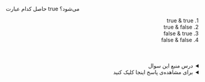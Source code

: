
حاصل کدام عبارت true می‌شود؟


<div dir="rtl">
1. true & true
</div>
<div dir="rtl">
2. true & false
</div>
<div dir="rtl">
3. false & true
</div>
<div dir="rtl">
4. false & false
</div>



<br />
<br />
<br />
<details dir="rtl">
  <summary>درس منبع این سوال</summary>

<div dir="rtl">
Boolean Logic -> And or xor
</div>

</details>
<details dir="rtl">
  <summary>برای مشاهده‌ی پاسخ اینجا کلیک کنید</summary>
  
گزینه‌ی اول صحیح است.
  
</details>
